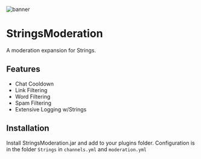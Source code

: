 ![banner](https://cdn.modrinth.com/data/cached_images/a8a22692f6bbd15d3bb12969826334e8796cf7f4.png)
# StringsModeration
A moderation expansion for Strings.

## Features
 - Chat Cooldown
 - Link Filtering
 - Word Filtering
 - Spam Filtering
 - Extensive Logging w/Strings

## Installation
Install StringsModeration.jar and add to your plugins folder. 
Configuration is in the folder `Strings` in `channels.yml` and `moderation.yml`
